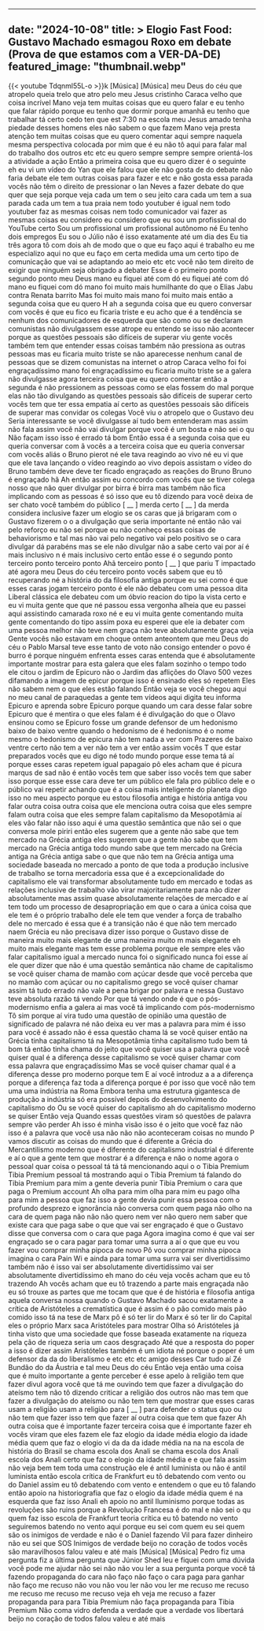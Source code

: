 
---
date: "2024-10-08"
title: > 
    Elogio Fast Food: Gustavo Machado esmagou Roxo em debate (Prova de que estamos com a VER-DA-DE)
featured_image: "thumbnail.webp"
---
{{< youtube Tdqnml55L-o >}}k
[Música]
[Música]
meu Deus do
céu que
atropelo
queia
trelo que
atro
pelo meu Jesus cristinho
Caraca velho que coisa incrível Mano
veja tem muitas coisas que eu quero
falar e eu tenho que falar rápido porque
eu tenho que dormir porque amanhã eu
tenho que trabalhar tá certo cedo ten
que est 7:30 na escola meu Jesus
amado tenha piedade desses homens eles
não sabem o que fazem
Mano veja presta atenção tem muitas
coisas que eu quero comentar aqui sempre
naquela mesma
perspectiva colocada por mim que é eu
não tô aqui para falar mal do trabalho
dos outros etc etc eu quero sempre
sempre sempre orientá-los a atividade a
ação Então a primeira coisa que eu quero
dizer é o seguinte eh eu vi um vídeo do
Yan que ele falou que ele não gosta de
do debate não faria debate ele tem
outras coisas para fazer e etc e não
gosta essa parada vocês não têm o
direito de pressionar o Ian Neves a
fazer debate do que quer que seja porque
veja cada um tem o seu jeito cara cada
um tem a sua parada cada um tem a tua
praia nem todo youtuber é igual nem todo
youtuber faz as mesmas coisas nem todo
comunicador vai fazer as mesmas coisas
eu considero eu considero que eu sou um
profissional do YouTube certo Sou um
profissional um profissional autônomo né
Eu tenho dois empregos Eu sou o Júlio
não é isso exatamente até um dia des Eu
tia três agora tô com dois
ah de modo que o que eu faço aqui é
trabalho eu me especializo aqui no que
eu faço em certa medida uma um certo
tipo de comunicação que vai se adaptando
ao meio etc etc você não tem direito de
exigir que ninguém seja obrigado a
debater Esse é o primeiro ponto segundo
ponto meu Deus mano eu fiquei até com
dó eu fiquei até com dó mano eu fiquei
com
dó mano foi muito mais humilhante do que
o Elias Jabu contra Renata barrito Mas
foi muito mais mano foi muito mais então
a segunda coisa que eu quero H
ah a segunda coisa que eu quero
conversar com vocês é que eu fico eu
ficaria triste e eu acho que é a
tendência se nenhum dos comunicadores de
esquerda que são como ou se declaram
comunistas não divulgassem esse
atrope eu
entendo se isso não acontecer porque as
questões pessoais são difíceis de
superar viu gente vocês também tem que
entender essas coisas também não
pressiona as outras pessoas mas eu
ficaria muito triste se não aparecesse
nenhum canal de pessoas que se dizem
comunistas na internet o atrop
Caraca velho foi foi engraçadíssimo mano
foi engraçadíssimo eu ficaria muito
triste se a galera não
divulgasse agora terceira coisa que eu
quero comentar então a segunda é não
pressionem as pessoas como se elas
fossem do mal porque elas não tão
divulgando as questões pessoais são
difíceis de superar certo vocês tem que
ter essa empatia aí certo as questões
pessoais são difíceis de superar mas
convidar os colegas Você viu o atropelo
que o Gustavo deu Seria interessante se
você divulgasse aí tudo bem entenderam
mas assim não fala assim você não vai
divulgar porque você é um bosta e não
sei o qu Não façam isso isso é errado tá
bom Então essa é a segunda coisa que eu
queria conversar com
ã vocês a a terceira coisa que eu queria
conversar com vocês aliás o Bruno pierot
né ele tava reagindo ao vivo né eu vi
que que ele tava lançando o vídeo
reagindo ao vivo depois assistam o vídeo
do Bruno também deve deve ter ficado
engraçado as reações do Bruno Bruno é
engraçado hã
Ah então assim eu concordo com vocês que
se tiver colega nosso que não quer
divulgar por birra é birra mas também
não fica implicando com as pessoas é só
isso que eu tô dizendo para você deixa
de ser chato você também do público [ __ ]
merda certo [ __ ] da merda considera
inclusive fazer um elogio se os caras
que já brigaram com o Gustavo fizerem o
o a divulgação que seria importante né
então não vai pelo reforço eu não sei
porque eu não conheço essas coisas de
behaviorismo e tal mas não vai pelo
negativo vai pelo positivo se o cara
divulgar dá parabéns mas se ele não
divulgar não a sabe certo vai por aí é
mais inclusivo n é mais inclusivo certo
então esse é o segundo ponto terceiro
ponto terceiro ponto Ahã
terceiro ponto [ __ ] que pariu T
impactado até agora meu Deus do
céu terceiro ponto vocês sabem que eu tô
recuperando né a história do da
filosofia antiga porque eu sei como é
que esses caras jogam terceiro ponto é
ele não debateu com uma pessoa dita
Liberal clássica ele debateu com um
óbvio reacion
do tipo la vista certo e eu vi muita
gente que que né passou essa vergonha
alheia que eu passei aqui assistindo
camarada roxo né
e eu vi muita gente comentando muita
gente comentando do tipo assim poxa eu
esperei que ele ia debater com uma
pessoa melhor não teve nem graça não
teve absolutamente graça veja Gente
vocês não estavam em choque ontem
anteontem que meu Deus do céu o Pablo
Marsal teve esse tanto de voto não
consigo entender o povo é burro é porque
ninguém enfrenta esses caras entenda que
é
absolutamente
importante mostrar para esta galera que
eles falam sozinho o tempo todo ele
citou o jardim de Epicuro não o Jardim
das aflições do Olavo 500 vezes
difamando a imagem de epicur porque isso
é ensinado eles só repetem Eles não
sabem nem o que eles estão falando Então
veja se você chegou aqui no meu canal de
paraquedas a gente tem vídeos aqui
digita teu informa Epicuro e aprenda
sobre Epicuro porque quando um cara
desse falar sobre
Epicuro que é mentira o que eles falam é
é divulgação do que o Olavo ensinou como
se Epicuro fosse um grande defensor de
um hedonismo baixo de baixo ventre
quando o hedonismo de é hedonismo é o
nome mesmo o hedonismo de epicura não
tem nada a ver com Prazeres de baixo
ventre certo não tem a ver não tem a ver
então assim vocês T que estar preparados
vocês que eu digo né todo mundo porque
esse tema tá aí porque esses caras
repetem igual papagaio pô eles acham que
é picura marqus de sad não é então vocês
tem que saber isso vocês tem que saber
isso porque esse esse cara deve ter um
público ele fala pro público dele e o
público vai repetir achando que é a
coisa mais inteligente do planeta digo
isso no meu aspecto porque eu estou
filosofia antiga e história antiga vou
falar outra coisa outra coisa que ele
menciona outra coisa que eles sempre
falam outra coisa que eles sempre falam
capitalismo da Mesopotâmia aí eles vão
falar não isso aqui é uma questão
semântica que não sei o que conversa
mole piriri então eles sugerem que a
gente não sabe que tem mercado na Grécia
antiga eles sugerem que a gente não sabe
que tem mercado na Grécia antiga todo
mundo sabe que tem mercado na Grécia
antiga na Grécia antiga sabe o que que
não tem na Grécia antiga uma sociedade
baseada no mercado a ponto de que toda a
produção inclusive de trabalho se torna
mercadoria essa que é a excepcionalidade
do capitalismo ele vai transformar
absolutamente tudo em mercado e todas as
relações inclusive de trabalho vão virar
majoritariamente para não dizer
absolutamente mas assim quase
absolutamente relações de mercado e aí
tem todo um processo de desapropriação
em que o cara a única coisa que ele tem
é o próprio trabalho dele ele tem que
vender a força de trabalho dele no
mercado é essa que é a transição não é
que não tem mercado naem Grécia eu não
precisava dizer isso porque o Gustavo
disse de maneira muito mais elegante de
uma maneira muito m mais elegante
eh muito mais elegante mas tem esse
problema porque ele sempre eles vão
falar capitalismo igual a mercado nunca
foi o significado nunca foi esse aí ele
quer dizer que não é uma questão
semântica não chame de capitalismo se
você quiser chama de mamão com açúcar
desde que você perceba que no mamão com
açúcar ou no capitalismo grego se você
quiser chamar assim tá tudo errado não
vale a pena brigar por palavra e nessa
Gustavo teve absoluta razão tá vendo Por
que tá vendo onde é que o pós-modernismo
enfia a galera ai mas você tá implicando
com pós-modernismo Tô sim porque aí vira
tudo uma questão de opinião uma questão
de significado de palavra né não deixa
eu ver mas a palavra para mim é isso
para você é assado não é essa questão
chama lá se você quiser então na Grécia
tinha capitalismo tá na Mesopotâmia
tinha capitalismo tudo bem tá bom tá
então tinha chama do jeito que você
quiser usa a palavra que você quiser
qual é a diferença desse capitalismo se
você quiser chamar com essa palavra que
engraçadíssimo Mas se você quiser chamar
qual é a diferença desse pro moderno
porque tem E aí você introduz a a a
diferença porque a diferença faz toda a
diferença porque é por isso que você não
tem uma uma
indústria na Roma Embora tenha uma
estrutura
gigantesca de produção a indústria só
era possível depois do desenvolvimento
do capitalismo do Ou se você quiser do
capitalismo ah
do capitalismo moderno se quiser Então
veja Quando essas questões viram só
questões de palavra sempre vão perder Ah
isso é minha visão isso é o jeito que
você faz não isso é a palavra que você
usa não não não aconteceram coisas no
mundo P vamos discutir as coisas do
mundo que é diferente a Grécia do
Mercantilismo moderno que é diferente do
capitalismo industrial é diferente e aí
o que a gente tem que mostrar é a
diferença e não o nome agora o pessoal
quar coisa o pessoal tá tá tá
mencionando aqui o o Tibia Premium Tibia
Premium pessoal tá mostrando aqui o
Tibia Premium tá falando do Tibia
Premium para mim a gente deveria punir
Tibia Premium o cara que paga o Premium
account Ah olha para mim olha para mim
eu pago olha para mim a pessoa que faz
isso a gente devia punir essa pessoa com
o profundo desprezo e ignorância não
conversa com quem paga não olho na cara
de quem paga
não
não não quero nem
ver não quero nem saber que existe cara
que paga sabe o que que vai ser
engraçado é que o Gustavo disse que
conversa com o cara que paga Agora
imagina como é que vai ser engraçado se
o cara pagar para tomar uma surra a aí o
que que eu vou fazer vou comprar minha
pipoca de novo Pô vou comprar minha
pipoca imagina o cara Pain Wi e ainda
para tomar uma surra vai ser
divertidíssimo também não é isso vai ser
absolutamente
divertidíssimo vai ser absolutamente
divertidíssimo
eh mano do céu veja vocês acham que eu
tô trazendo
Ah vocês acham que eu tô trazendo a
parte mais
engraçada não eu só trouxe as partes que
me tocam que que é de história e
filosofia antiga aquela conversa nossa
quando o Gustavo Machado sacou
exatamente a crítica de Aristóteles a
crematística que é assim é o pão comido
mais pão comido isso tá na tese de Marx
pô é só ter lir do Marx é só ter lir do
Capital eles o próprio Marx saca
Aristóteles para mostrar Olha só
Aristóteles já tinha visto que uma
sociedade que fosse baseada exatamente
na riqueza pela ção de riqueza seria um
caos desgraçado Até que a resposta do
poper a isso é dizer assim Aristóteles
também é um idiota né porque o poper é
um defensor da da do liberalismo e etc
etc etc amigo desses Car tudo aí Zé
Bundão do da Áustria e tal meu Deus do
céu Então veja então uma coisa que é
muito importante a gente perceber é esse
apelo à religião tem que fazer divul
agora você que tá me ouvindo tem que
fazer a divulgação do ateísmo tem não tô
dizendo criticar a religião dos outros
não mas tem que fazer a divulgação do
ateísmo ou não tem tem que mostrar que
esses caras usam a
religião usam a religião para [ __ ]
para defender o status quo ou não tem
que fazer isso tem que fazer aí outra
coisa que tem que fazer Ah outra coisa
que é importante fazer terceira coisa
que é importante fazer
eh vocês viram que eles fazem ele faz
elogio da idade média elogio da idade
média quem que faz o elogio vi da da da
idade média na na na escola de história
do Brasil se chama escola dos Anali se
chama escola dos Anali escola dos Anali
certo que faz o elogio da idade média e
e que fala assim não veja bem tem toda
uma construção ele é antil luminista ou
não é antil luminista então escola
crítica de Frankfurt eu tô debatendo com
vento ou do
Daniel assim eu tô debatendo com vento e
entendem o que eu tô falando então apoio
na historiografia que faz o elogio da
idade média quem é na esquerda que faz
isso Anali eh apoio no antil Iluminismo
porque todas as revoluções são ruins
porque a Revolução Francesa é do mal e
não sei o qu quem faz isso escola de
Frankfurt teoria crítica eu tô batendo
no
vento seguiremos batendo no vento aqui
porque eu sei com quem eu sei quem são
os inimigos de verdade e não é o Daniel
fazendo Vil para fazer dinheiro não eu
sei que SOS Inimigos de verdade beijo no
coração de todos vocês são maravilhosos
falou valeu e até mais
[Música]
[Música]
Pedro fiz uma
pergunta fiz a última pergunta que
Júnior Shed leu e fiquei com uma dúvida
você pode me ajudar não sei não não vou
ler a sua pergunta porque você tá
fazendo propaganda do cara não faço não
faço o cara paga para ganhar não faço me
recuso não vou não vou ler não vou ler
me recuso me recuso me recuso me recuso
me recuso veja
eh veja me recuso a fazer propaganda
para para Tibia Premium não faça
propaganda para Tibia Premium Não coma
vidro defenda a verdade que a verdade
vos libertará beijo no coração de todos
falou valeu e até mais